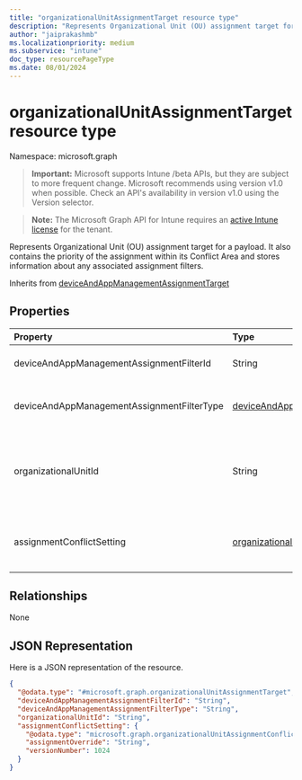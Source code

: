 ```yaml
---
title: "organizationalUnitAssignmentTarget resource type"
description: "Represents Organizational Unit (OU) assignment target for a payload. It also contains the priority of the assignment within its Conflict Area and stores information about any associated assignment filters."
author: "jaiprakashmb"
ms.localizationpriority: medium
ms.subservice: "intune"
doc_type: resourcePageType
ms.date: 08/01/2024
---
```


# organizationalUnitAssignmentTarget resource type

Namespace: microsoft.graph

> **Important:** Microsoft supports Intune /beta APIs, but they are subject to more frequent change. Microsoft recommends using version v1.0 when possible. Check an API's availability in version v1.0 using the Version selector.

> **Note:** The Microsoft Graph API for Intune requires an [active Intune license](https://go.microsoft.com/fwlink/?linkid=839381) for the tenant.

Represents Organizational Unit (OU) assignment target for a payload. It also contains the priority of the assignment within its Conflict Area and stores information about any associated assignment filters.


Inherits from [deviceAndAppManagementAssignmentTarget](../resources/intune-shared-deviceandappmanagementassignmenttarget.md)

## Properties
|Property|Type|Description|
|:---|:---|:---|
|deviceAndAppManagementAssignmentFilterId|String|The Id of the filter for the target assignment. Inherited from [deviceAndAppManagementAssignmentTarget](../resources/intune-shared-deviceandappmanagementassignmenttarget.md)|
|deviceAndAppManagementAssignmentFilterType|[deviceAndAppManagementAssignmentFilterType](../resources/intune-shared-deviceandappmanagementassignmentfiltertype.md)|The type of filter of the target assignment i.e. Exclude or Include. Inherited from [deviceAndAppManagementAssignmentTarget](../resources/intune-shared-deviceandappmanagementassignmenttarget.md). Possible values are: `none`, `include`, `exclude`.|
|organizationalUnitId|String|Indicates the Entra ID of the Organizational Unit (OU) to which the payload is assigned. The payload assignment can be direct or inherited to an OU. This Organizational Unit (OU) ID refers to the Organizational Unit (OU) to which the assignment was directly assigned. Read-Only.|
|assignmentConflictSetting|[organizationalUnitAssignmentConflictSetting](../resources/intune-deviceconfig-organizationalunitassignmentconflictsetting.md)|Indicates rules to resolve conflicting settings for an Organizational Unit (OU) assignment. These settings help determine the relative order of payloads within a conflict area, as set by the admin during assignment. Read-Only.|

## Relationships
None

## JSON Representation
Here is a JSON representation of the resource.
<!-- {
  "blockType": "resource",
  "@odata.type": "microsoft.graph.organizationalUnitAssignmentTarget"
}
-->
``` json
{
  "@odata.type": "#microsoft.graph.organizationalUnitAssignmentTarget",
  "deviceAndAppManagementAssignmentFilterId": "String",
  "deviceAndAppManagementAssignmentFilterType": "String",
  "organizationalUnitId": "String",
  "assignmentConflictSetting": {
    "@odata.type": "microsoft.graph.organizationalUnitAssignmentConflictSetting",
    "assignmentOverride": "String",
    "versionNumber": 1024
  }
}
```
